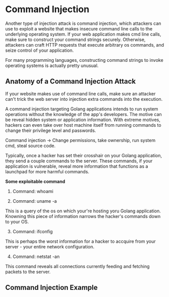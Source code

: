# Command Injection

Another type of injection attack is command injection, which attackers can use to exploit a website that makes insecure command line calls to the underlying operating system. If your web application makes cmd line calls, make sure to construct your command strings securely. Otherwise, attackers can craft HTTP requests that execute arbitrary os commands, and seize control of your application.

For many programming languages, constructing command strings to invoke operating systems is actually pretty unusual.

## Anatomy of a Command Injection Attack

If your website makes use of command line calls, make sure an attacker can't trick the web server into injection extra commands into the execution.

A command injection targeting Golang applications intends to run system operations without the knowledge of the app's developers. The motive can be reveal hidden system or application information. With extreme motives, hackers can even take over host machine itself from running commands to change their privilege level and passwords.

Command injection -> Change permissions, take ownership, run system cmd, steal source code.

Typically, once a hacker has set their crosshair on your Golang application, they send a couple commands to the server. These commands, if your application is vulnerable, reveal more information that functions as a launchpad for more harmful commands.

**Some exploitable command**

1. Command: whoami

2. Command: uname -a

This is a query of the os on which your're hosting yoru Golang application. Knowning this piece of information narrows the hacker's commands down to your OS.

3. Command: ifconfig

This is perhaps the worst information for a hacker to accquire from your server - your entire network configuration.

4. Command: netstat -an

This command reveals all connections currently feeding and fetching packets to the server.

## Command Injection Example
